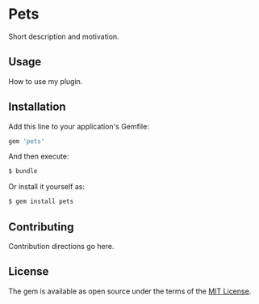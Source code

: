 # Pets
Short description and motivation.

## Usage
How to use my plugin.

## Installation
Add this line to your application's Gemfile:

```ruby
gem 'pets'
```

And then execute:
```bash
$ bundle
```

Or install it yourself as:
```bash
$ gem install pets
```

## Contributing
Contribution directions go here.

## License
The gem is available as open source under the terms of the [MIT License](https://opensource.org/licenses/MIT).
